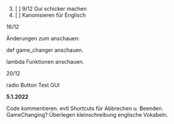 
3. [ ] 9/12 Gui schicker machen
4. [ ] Kanonisieren für Englisch

16/12

Änderungen zum anschauen:

def game_changer anschauen.

lambda Funktionen anschauen.

20/12

radio Button Test GUI

**5.1.2022**

Code kommentieren. evtl Shortcuts für Abbrechen u. Beenden. GameChanging?
Überlegen kleinschreibung englische Vokabeln. 
